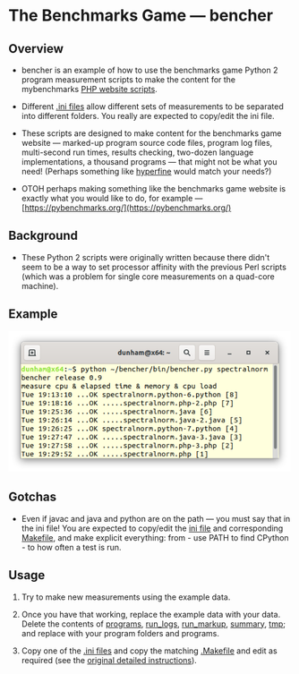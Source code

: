 The Benchmarks Game — bencher
=============================

Overview
--------
* bencher is an example of how to use the benchmarks game Python 2 program measurement scripts to make the content for the mybenchmarks [PHP website scripts](../mybenchmarks).

* Different [.ini files](makefiles) allow different sets of measurements to be separated into different folders.
  You really are expected to copy/edit the ini file.

* These scripts are designed to make content for the benchmarks game website — marked-up program source code files, program log files, multi-second run times, results checking, two-dozen language implementations, a thousand programs — that might not be what you need! (Perhaps something like [hyperfine](https://github.com/sharkdp/hyperfine) would match your needs?)

* OTOH perhaps making something like the benchmarks game website is exactly what you would like to do, for example — [https://pybenchmarks.org/](https://pybenchmarks.org/)
   
Background
----------

* These Python 2 scripts were originally written because there didn't seem to be a way to set processor affinity with the previous Perl scripts (which was a problem for single core measurements on a quad-core machine).

Example
-------
![](/bencher/screenshot.png)


Gotchas
-------

* Even if javac and java and python are on the path — you must say that in the ini file! 
  You are expected to copy/edit the [ini file](makefiles/my.linux.ini) and corresponding [Makefile](makefiles/my.linux.Makefile), and make explicit everything: from - use PATH to find CPython - to how often a test is run.


Usage
-----

1. Try to make new measurements using the example data. 

1. Once you have that working, replace the example data with your data. Delete the contents of [programs](programs), [run_logs](run_logs), [run_markup](run_markup), [summary](summary), [tmp](tmp); and replace with your program folders and programs.

1. Copy one of the [.ini files](makefiles/my.linux.ini) and copy the matching [.Makefile](makefiles/my.linux.Makefile) and edit as required (see the [original detailed instructions](README)).





